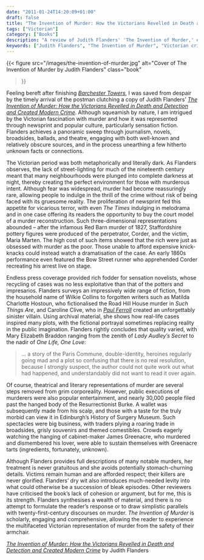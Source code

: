 ```yaml
---
date: "2011-01-24T14:20:09+01:00"
draft: false
title: "The Invention of Murder: How the Victorians Revelled in Death and Detection and Created Modern Crime"
tags: ["Victorian"]
category: ["Books"]
description: "A review of Judith Flanders' 'The Invention of Murder,' exploring how Victorians transformed crime into entertainment through newspapers, novels, and public spectacles. Discover the cultural obsession with murder that created modern crime fiction and popular culture."
keywords: ["Judith Flanders", "The Invention of Murder", "Victorian crime", "sensation fiction", "Victorian culture", "crime fiction", "Victorian newspapers", "cultural history"]
---
```


{{< figure
  src="/images/the-invention-of-murder.jpg"
  alt="Cover of The Invention of Murder by Judith Flanders"
  class="book"
>}}

Feeling bereft after finishing [_Barchester Towers_](/posts/barchester-towers/), I was saved from despair by the timely arrival of the postman clutching a copy of Judith Flanders’ [_The Invention of Murder: How the Victorians Revelled in Death and Detection and Created Modern Crime_](https://uk.bookshop.org/a/2760/9780007248896). Although squeamish by nature, I am intrigued by the Victorian fascination with murder and how it was represented through newsprint and popular culture, particularly sensation fiction. Flanders achieves a panoramic sweep through journalism, novels, broadsides, ballads, and theatre, engaging with both well-known and relatively obscure sources, and in the process unearthing a few hitherto unknown facts or connections.

The Victorian period was both metaphorically and literally dark. As Flanders observes, the lack of street-lighting for much of the nineteenth century meant that many neighbourhoods were plunged into complete darkness at night, thereby creating the perfect environment for those with murderous intent. Although fear was widespread, murder had become reassuringly rare, allowing people to indulge in the thrill of the crime without risk of being faced with its gruesome reality. The proliferation of newsprint fed this appetite for vicarious terror, with even _The Times_ indulging in melodrama and in one case offering its readers the opportunity to buy the court model of a murder reconstruction. Such three-dimensional representations abounded – after the infamous Red Barn murder of 1827, Staffordshire pottery figures were produced of the perpetrator, Corder, and the victim, Maria Marten. The high cost of such items showed that the rich were just as obsessed with murder as the poor. Those unable to afford expensive knick-knacks could instead watch a dramatisation of the case. An early 1860s performance even featured the Bow Street runner who apprehended Corder recreating his arrest live on stage.

Endless press coverage provided rich fodder for sensation novelists, whose recycling of cases was no less exploitative than that of the potters and impresarios. Flanders surveys an impressively wide range of fiction, from the household name of Wilkie Collins to forgotten writers such as Matilda Charlotte Hostoun, who fictionalised the Road Hill House murder in _Such Things Are_, and Caroline Clive, who in [_Paul Ferroll_](/posts/paul-ferroll/) created an unforgettably sinister villain. Using archival material, she shows how real-life cases inspired many plots, with the fictional portrayal sometimes replacing reality in the public imagination. Flanders rightly concludes that quality varied, with Mary Elizabeth Braddon ranging from the zenith of _Lady Audley’s Secret_ to the nadir of _One Life, One Love_:

>… a story of the Paris Commune, double-identity, heroines regularly going mad and a plot so confusing that there is no real resolution, because I strongly suspect, the author could not quite work out what had happened, and understandably did not want to read it over again.

Of course, theatrical and literary representations of murder are several steps removed from grim corporeality. However, public executions of murderers were also popular entertainment, and nearly 30,000 people filed past the hanged body of the Resurrectionist Burke. A wallet was subsequently made from his scalp, and those with a taste for the truly morbid can view it in Edinburgh’s History of Surgery Museum. Such spectacles were big business, with traders plying a roaring trade in broadsides, grisly souvenirs and themed comestibles. Crowds eagerly watching the hanging of cabinet-maker James Greenacre, who murdered and dismembered his lover, were able to sustain themselves with Greenacre tarts (ingredients, fortunately, unknown).

Although Flanders provides full descriptions of many notable murders, her treatment is never gratuitous and she avoids potentially stomach-churning details. Victims remain human and are afforded respect; their killers are never glorified. Flanders’ dry wit also introduces much-needed levity into what could otherwise be a succession of bleak episodes. Other reviewers have criticised the book’s lack of cohesion or argument, but for me, this is its strength. Flanders synthesises a wealth of material, and there is no attempt to formulate the reader’s response or to draw simplistic parallels with twenty-first-century discourses on murder. _The Invention of Murder_ is scholarly, engaging and comprehensive, allowing the reader to experience the multifaceted Victorian representation of murder from the safety of their armchair.

[_The Invention of Murder: How the Victorians Revelled in Death and Detection and Created Modern Crime_](https://uk.bookshop.org/a/2760/9780007248896) by Judith Flanders